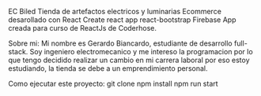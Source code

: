 EC Biled
Tienda de artefactos electricos y luminarias
Ecommerce desarollado con React
Create react app
react-bootstrap
Firebase
App creada para curso de ReactJs de Coderhose.

Sobre mi:
Mi nombre es Gerardo Biancardo, estudiante de desarrollo full-stack. Soy ingeniero electromecanico y me intereso la programacion por lo que tengo decidido realizar un cambio en mi carrera laboral por eso estoy estudiando, la tienda se debe a un emprendimiento personal.

Como ejecutar este proyecto:
git clone
npm install
npm run start